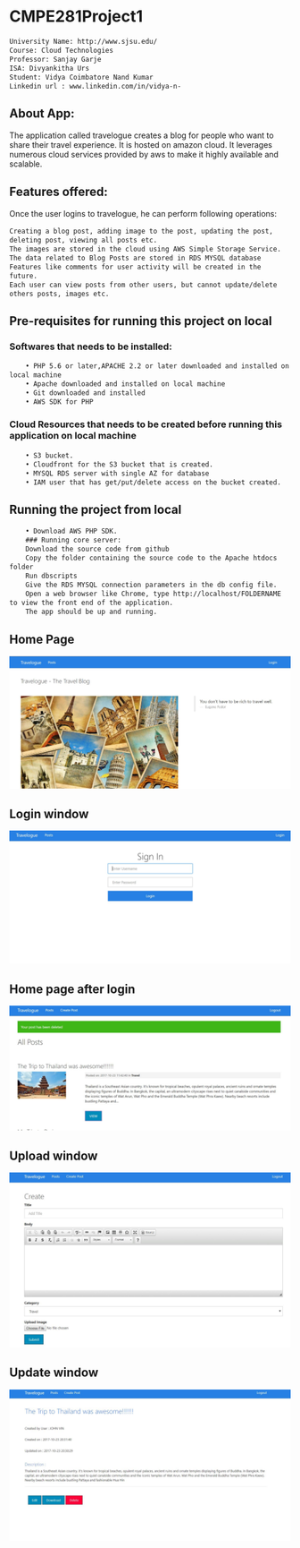 # CMPE281Project1

    University Name: http://www.sjsu.edu/
    Course: Cloud Technologies
    Professor: Sanjay Garje
    ISA: Divyankitha Urs
    Student: Vidya Coimbatore Nand Kumar
    Linkedin url : www.linkedin.com/in/vidya-n-

## About App:
The application called travelogue creates a blog for people who want to share their travel experience. It is hosted on amazon cloud. It leverages numerous cloud services provided by aws to make it highly available and scalable.

## Features offered:
Once the user logins to travelogue, he can perform following operations:

    Creating a blog post, adding image to the post, updating the post, deleting post, viewing all posts etc. 
    The images are stored in the cloud using AWS Simple Storage Service. 
    The data related to Blog Posts are stored in RDS MYSQL database
    Features like comments for user activity will be created in the future.
    Each user can view posts from other users, but cannot update/delete others posts, images etc.


## Pre-requisites for running this project on local

###  Softwares that needs to be installed:
        • PHP 5.6 or later,APACHE 2.2 or later downloaded and installed on local machine
        • Apache downloaded and installed on local machine
        • Git downloaded and installed
        • AWS SDK for PHP 

### Cloud Resources that needs to be created before running this application on local machine
        • S3 bucket.
        • Cloudfront for the S3 bucket that is created.
        • MYSQL RDS server with single AZ for database
        • IAM user that has get/put/delete access on the bucket created.

## Running the project from local
        • Download AWS PHP SDK.
        ### Running core server:
        Download the source code from github
        Copy the folder containing the source code to the Apache htdocs folder
        Run dbscripts
        Give the RDS MYSQL connection parameters in the db config file.
        Open a web browser like Chrome, type http://localhost/FOLDERNAME to view the front end of the application.
        The app should be up and running.
            
## Home Page
![alt text](screenshots/homepage.JPG "this is the home page")

## Login window
![alt text](screenshots/login.JPG "this is login window")

## Home  page after login
![alt text](screenshots/viewlist.JPG "this is the landing page after login")

## Upload window
![alt text](screenshots/upload.JPG "this is the upload window")

## Update window
![alt text](screenshots/update-delete.JPG "this is the update delete window")











